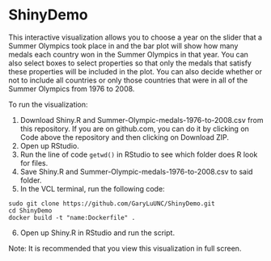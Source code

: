 # ShinyDemo

This interactive visualization allows you to choose a year on the slider that a Summer Olympics took place in and the bar plot will show how many medals each country won in the Summer Olympics in that year. You can also select boxes to select properties so that only the medals that satisfy these properties will be included in the plot. You can also decide whether or not to include all countries or only those countries that were in all of the Summer Olympics from 1976 to 2008. 

To run the visualization:

1. Download Shiny.R and Summer-Olympic-medals-1976-to-2008.csv from this repository. If you are on github.com, you can do it by clicking on Code above the repository and then clicking on Download ZIP.
2. Open up RStudio.
3. Run the line of code ```getwd()``` in RStudio to see which folder does R look for files. 
4. Save Shiny.R and Summer-Olympic-medals-1976-to-2008.csv to said folder.
5. In the VCL terminal, run the following code:  
```
sudo git clone https://github.com/GaryLuUNC/ShinyDemo.git
cd ShinyDemo
docker build -t "name:Dockerfile" .
```
6. Open up Shiny.R in RStudio and run the script.


Note: It is recommended that you view this visualization in full screen.
